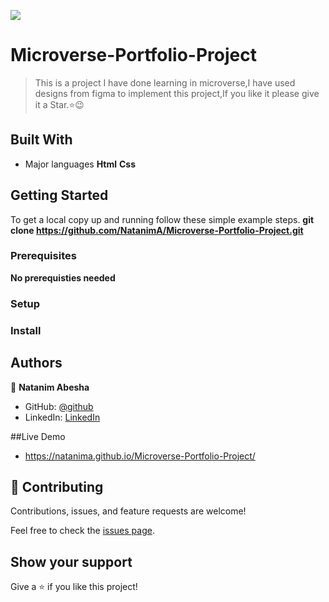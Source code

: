 ![](https://img.shields.io/badge/Microverse-blueviolet)

# Microverse-Portfolio-Project

> This is a project I have done learning in microverse,I have used designs from figma to implement this project,If you like it please give it a Star.⭐️:wink:


## Built With

- Major languages
**Html**
**Css**




## Getting Started


To get a local copy up and running follow these simple example steps.
**git clone  https://github.com/NatanimA/Microverse-Portfolio-Project.git**

### Prerequisites
**No prerequisties needed**

### Setup



### Install


## Authors

👤 **Natanim Abesha**

- GitHub: [@github](https://https://github.com/NatanimA)
- LinkedIn: [LinkedIn](https://linkedin.com/in/natanim-abesha-04a39823a)

##Live Demo
- https://natanima.github.io/Microverse-Portfolio-Project/


## 🤝 Contributing

Contributions, issues, and feature requests are welcome!

Feel free to check the [issues page](../../issues/).

## Show your support

Give a ⭐️ if you like this project!


